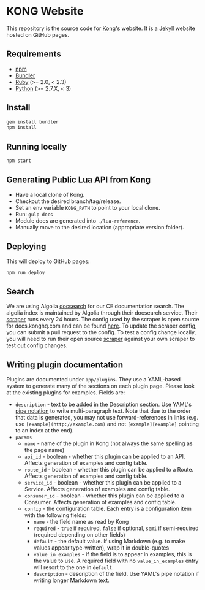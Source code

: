 # KONG Website

This repository is the source code for [Kong](https://github.com/Kong/kong)'s website. It is a [Jekyll](http://jekyllrb.com/) website hosted on GitHub pages.

## Requirements

- [npm](https://www.npmjs.com/)
- [Bundler](http://bundler.io/)
- [Ruby](https://www.ruby-lang.org) (>= 2.0, < 2.3)
- [Python](https://www.python.org) (>= 2.7.X, < 3)

## Install

>
```bash
gem install bundler
npm install
```

## Running locally

>
```bash
npm start
```

## Generating Public Lua API from Kong

- Have a local clone of Kong.
- Checkout the desired branch/tag/release.
- Set an env variable `KONG_PATH` to point to your local clone.
- Run: `gulp docs`
- Module docs are generated into `./lua-reference`.
- Manually move to the desired location (appropriate version folder).

## Deploying

This will deploy to GitHub pages:

>
```bash
npm run deploy
```

## Search

We are using Algolia [docsearch](https://www.algolia.com/docsearch) for our CE
documentation search. The algolia index is maintained by Algolia through their
docsearch service. Their [scraper](https://github.com/algolia/docsearch-scraper)
runs every 24 hours. The config used by the scraper is open source for
docs.konghq.com and can be found [here](https://github.com/algolia/docsearch-configs/blob/master/configs/getkong.json).
To update the scraper config, you can submit a pull request to the config. To
test a config change locally, you will need to run their open source
[scraper](https://github.com/algolia/docsearch-scraper) against your own
scraper to test out config changes.


## Writing plugin documentation

Plugins are documented under `app/plugins`. They use a YAML-based system to
generate many of the sections on each plugin page. Please look at the existing
plugins for examples. Fields are:

* `description` - text to be added in the Description section. Use YAML's
  [pipe notation](https://stackoverflow.com/questions/15540635/what-is-the-use-of-pipe-symbol-in-yaml)
  to write multi-paragraph text. Note that due to the order that data
  is generated, you may not use forward-references in links (e.g. use
  `[example](http://example.com)` and not `[example][example]` pointing to
  an index at the end).
* `params`
  * `name` - name of the plugin in Kong (not always the same spelling as the page name)
  * `api_id` - boolean - whether this plugin can be applied to an API. Affects generation of examples and config table.
  * `route_id` - boolean - whether this plugin can be applied to a Route. Affects generation of examples and config table.
  * `service_id` - boolean - whether this plugin can be applied to a Service. Affects generation of examples and config table.
  * `consumer_id` - boolean - whether this plugin can be applied to a Consumer. Affects generation of examples and config table.
  * `config` - the configuration table. Each entry is a configuration item with the following fields:
    * `name` - the field name as read by Kong
    * `required` - `true` if required, `false` if optional, `semi` if semi-required (required depending on other fields)
    * `default` - the default value. If using Markdown (e.g. to make values appear type-written), wrap it in double-quotes
    * `value_in_examples` - if the field is to appear in examples, this is the value to use. A required field with no `value_in_examples` entry will resort to the one in `default`.
    * `description` - description of the field. Use YAML's pipe notation if writing longer Markdown text.
